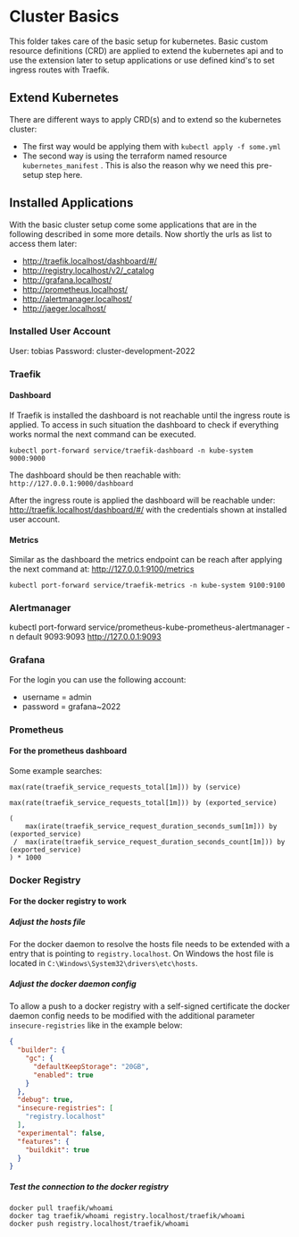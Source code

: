 # Cluster Basics

This folder takes care of the basic setup for kubernetes. Basic custom resource definitions (CRD) are applied to extend
the kubernetes api and to use the extension later to setup applications or use defined kind's to set ingress routes with
Traefik.

## Extend Kubernetes

There are different ways to apply CRD(s) and to extend so the kubernetes cluster:

- The first way would be applying them with ``kubectl apply -f some.yml``
- The second way is using the terraform named resource ``kubernetes_manifest``
  . This is also the reason why we need this pre-setup step here.

## Installed Applications

With the basic cluster setup come some applications that are in the following described in some more details. Now
shortly the urls as list to access them later:

- http://traefik.localhost/dashboard/#/
- http://registry.localhost/v2/_catalog
- http://grafana.localhost/
- http://prometheus.localhost/
- http://alertmanager.localhost/
- http://jaeger.localhost/

### Installed User Account

User:     tobias
Password: cluster-development-2022

### Traefik

#### Dashboard

If Traefik is installed the dashboard is not reachable until the ingress route is applied. To access in such situation
the dashboard to check if everything works normal the next command can be executed.

```
kubectl port-forward service/traefik-dashboard -n kube-system 9000:9000
```

The dashboard should be then reachable with: ``http://127.0.0.1:9000/dashboard``

After the ingress route is applied the dashboard will be reachable under:
http://traefik.localhost/dashboard/#/ with the credentials shown at installed user account.

#### Metrics

Similar as the dashboard the metrics endpoint can be reach after applying the next command
at: http://127.0.0.1:9100/metrics

````
kubectl port-forward service/traefik-metrics -n kube-system 9100:9100
````

### Alertmanager

kubectl port-forward service/prometheus-kube-prometheus-alertmanager -n default 9093:9093
http://127.0.0.1:9093

### Grafana

For the login you can use the following account:

- username = admin
- password = grafana~2022

### Prometheus

#### For the prometheus dashboard

Some example searches:

````
max(rate(traefik_service_requests_total[1m])) by (service)
````

````
max(rate(traefik_service_requests_total[1m])) by (exported_service)
````

````
(
    max(irate(traefik_service_request_duration_seconds_sum[1m])) by (exported_service)
 /  max(irate(traefik_service_request_duration_seconds_count[1m])) by (exported_service)
) * 1000
````

### Docker Registry

#### For the docker registry to work

##### Adjust the hosts file

For the docker daemon to resolve the hosts file needs to be extended with a entry that is pointing
to ``registry.localhost``. On Windows the host file is located in ``C:\Windows\System32\drivers\etc\hosts``.

##### Adjust the docker daemon config

To allow a push to a docker registry with a self-signed certificate the docker daemon config needs to be modified with
the additional parameter ``insecure-registries`` like in the example below:

```json
{
  "builder": {
    "gc": {
      "defaultKeepStorage": "20GB",
      "enabled": true
    }
  },
  "debug": true,
  "insecure-registries": [
    "registry.localhost"
  ],
  "experimental": false,
  "features": {
    "buildkit": true
  }
}
```

##### Test the connection to the docker registry

```console
docker pull traefik/whoami
docker tag traefik/whoami registry.localhost/traefik/whoami
docker push registry.localhost/traefik/whoami
```
